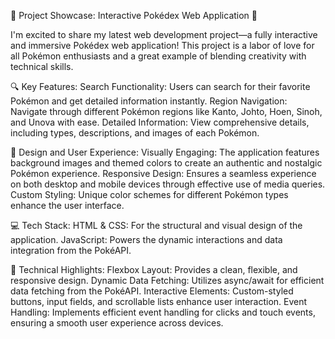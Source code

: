 🚀 Project Showcase: Interactive Pokédex Web Application 🚀

I'm excited to share my latest web development project—a fully interactive and immersive Pokédex web application! This project is a labor of love for all Pokémon enthusiasts and a great example of blending creativity with technical skills.

🔍 Key Features:
Search Functionality: Users can search for their favorite Pokémon and get detailed information instantly.
Region Navigation: Navigate through different Pokémon regions like Kanto, Johto, Hoen, Sinoh, and Unova with ease.
Detailed Information: View comprehensive details, including types, descriptions, and images of each Pokémon.

🎨 Design and User Experience:
Visually Engaging: The application features background images and themed colors to create an authentic and nostalgic Pokémon experience.
Responsive Design: Ensures a seamless experience on both desktop and mobile devices through effective use of media queries.
Custom Styling: Unique color schemes for different Pokémon types enhance the user interface.

💻 Tech Stack:
HTML & CSS: For the structural and visual design of the application.
JavaScript: Powers the dynamic interactions and data integration from the PokéAPI.

🔗 Technical Highlights:
Flexbox Layout: Provides a clean, flexible, and responsive design.
Dynamic Data Fetching: Utilizes async/await for efficient data fetching from the PokéAPI.
Interactive Elements: Custom-styled buttons, input fields, and scrollable lists enhance user interaction.
Event Handling: Implements efficient event handling for clicks and touch events, ensuring a smooth user experience across devices.
